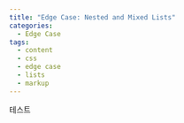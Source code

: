 ```yaml
---
title: "Edge Case: Nested and Mixed Lists"
categories:
  - Edge Case
tags:
  - content
  - css
  - edge case
  - lists
  - markup
---
```


테스트